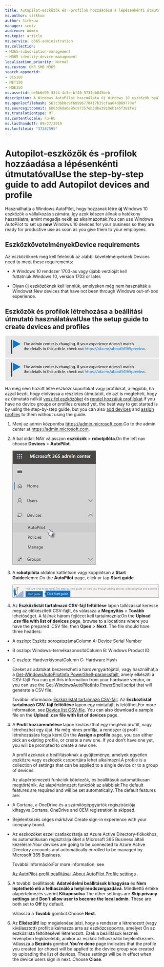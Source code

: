 ```yaml
---
title: Autopilot-eszközök és -profilok hozzáadása a lépésenkénti útmutatóval
ms.author: sirkkuw
author: Sirkkuw
manager: scotv
audience: Admin
ms.topic: article
ms.service: o365-administration
ms.collection:
- M365-subscription-management
- M365-identity-device-management
localization_priority: Normal
ms.custom: OKR_SMB_M365
search.appverid:
- BCS160
- MET150
- MOE150
ms.assetid: be5b6d90-3344-4c5e-bf40-5733eb845beb
description: A Windows AutoPilot használata új Windows 10 eszközök beállítására a vállalat számára.
ms.openlocfilehash: 563c3bbbc9f69996778417b35cfaa64d089770ef
ms.sourcegitcommit: 6003d6da0a85c97357eb3dba3918eb145f381fe1
ms.translationtype: MT
ms.contentlocale: hu-HU
ms.lasthandoff: 09/27/2019
ms.locfileid: "37287595"
---
```

# <a name="use-the-step-by-step-guide-to-add-autopilot-devices-and-profile"></a><span data-ttu-id="7f9ef-103">Autopilot-eszközök és -profilok hozzáadása a lépésenkénti útmutatóval</span><span class="sxs-lookup"><span data-stu-id="7f9ef-103">Use the step-by-step guide to add Autopilot devices and profile</span></span>

<span data-ttu-id="7f9ef-104">Használhatja a Windows AutoPilot, hogy hozzanak létre **új** Windows 10 eszközök a vállalkozás számára, így azok készen állnak a hatékony használatra, amint megadja nekik az alkalmazottak.</span><span class="sxs-lookup"><span data-stu-id="7f9ef-104">You can use Windows AutoPilot to set up **new** Windows 10 devices for your business so they are ready for productive use as soon as you give them to your employees.</span></span>
  
## <a name="device-requirements"></a><span data-ttu-id="7f9ef-105">Eszközkövetelmények</span><span class="sxs-lookup"><span data-stu-id="7f9ef-105">Device requirements</span></span>

<span data-ttu-id="7f9ef-106">Az eszközöknek meg kell felelniük az alábbi követelményeknek:</span><span class="sxs-lookup"><span data-stu-id="7f9ef-106">Devices need to meet these requirements:</span></span>
  
- <span data-ttu-id="7f9ef-107">A Windows 10 rendszer 1703-as vagy újabb verzióját kell futtatniuk.</span><span class="sxs-lookup"><span data-stu-id="7f9ef-107">Windows 10, version 1703 or later.</span></span>
    
- <span data-ttu-id="7f9ef-108">Olyan új eszközöknek kell lenniük, amelyeken még nem használták a Windowst.</span><span class="sxs-lookup"><span data-stu-id="7f9ef-108">New devices that have not been through Windows out-of-box experience.</span></span>
    
## <a name="use-the-setup-guide-to-create-devices-and-profiles"></a><span data-ttu-id="7f9ef-109">Eszközök és profilok létrehozása a beállítási útmutató használatával</span><span class="sxs-lookup"><span data-stu-id="7f9ef-109">Use the setup guide to create devices and profiles</span></span>

<span data-ttu-id="7f9ef-110">[![Label, hogy tudd, az admin központ változik, és találsz további részleteket a aka.ms/aboutM365preview.](media/m365admincenterchanging.png)](https://docs.microsoft.com/office365/admin/microsoft-365-admin-center-preview)</span><span class="sxs-lookup"><span data-stu-id="7f9ef-110">[![Label to let you know the admin center is changing and you can find more details at aka.ms/aboutM365preview.](media/m365admincenterchanging.png)](https://docs.microsoft.com/office365/admin/microsoft-365-admin-center-preview)</span></span>

<span data-ttu-id="7f9ef-111">Ha még nem hozott létre eszközcsoportokat vagy profilokat, a legjobb, ha azzal kezdi, hogy elolvassa a részletes útmutatót, de azt is megteheti, hogy az útmutató nélkül [vesz fel eszközöket](create-and-edit-autopilot-devices.md) és [rendel hozzájuk profilokat](create-and-edit-autopilot-profiles.md).</span><span class="sxs-lookup"><span data-stu-id="7f9ef-111">If you have no device groups or profiles created yet, the best way to get started is by using the step-by-step guide, but you can also [add devices](create-and-edit-autopilot-devices.md) and [assign profiles](create-and-edit-autopilot-profiles.md) to them without using the guide.</span></span> 
  
1. <span data-ttu-id="7f9ef-112">Menj az admin központba <a href="https://go.microsoft.com/fwlink/p/?linkid=837890" target="_blank">https://admin.microsoft.com</a>.</span><span class="sxs-lookup"><span data-stu-id="7f9ef-112">Go to the admin center at <a href="https://go.microsoft.com/fwlink/p/?linkid=837890" target="_blank">https://admin.microsoft.com</a>.</span></span>

2. <span data-ttu-id="7f9ef-113">A bal oldali NAV válasszon **eszközök** \> **robotpilóta**.</span><span class="sxs-lookup"><span data-stu-id="7f9ef-113">On the left nav choose **Devices** \> **AutoPilot**.</span></span>

    ![Az Admin Center válasszon eszközöket, majd robotpilóta.](media/AutoPilot.png)
  
2. <span data-ttu-id="7f9ef-115">A **robotpilóta** oldalon kattintson vagy koppintson a **Start Guide**elemre.</span><span class="sxs-lookup"><span data-stu-id="7f9ef-115">On the **AutoPilot** page, click or tap **Start guide**.</span></span>
    
    ![Click Start guide for step-by-step instructions for Autopilot.](media/31662655-d1e6-437d-87ea-c0dec5da56f7.png)
  
3. <span data-ttu-id="7f9ef-p101">Az **Eszközlistát tartalmazó CSV-fájl feltöltése** lapon tallózással keresse meg az előkészített CSV-fájlt, és válassza a **Megnyitás** \> **Tovább** lehetőséget. A fájlnak három fejlécet kell tartalmaznia:</span><span class="sxs-lookup"><span data-stu-id="7f9ef-p101">On the **Upload .csv file with list of devices** page, browse to a locations where you have the prepared .CSV file, then **Open** \> **Next**. The file should have three headers:</span></span>
    
  - <span data-ttu-id="7f9ef-119">A oszlop: Eszköz sorozatszáma</span><span class="sxs-lookup"><span data-stu-id="7f9ef-119">Column A: Device Serial Number</span></span>
    
  - <span data-ttu-id="7f9ef-120">B oszlop: Windows-termékazonosító</span><span class="sxs-lookup"><span data-stu-id="7f9ef-120">Column B: Windows Product ID</span></span>
    
  - <span data-ttu-id="7f9ef-121">C oszlop: Hardverkivonat</span><span class="sxs-lookup"><span data-stu-id="7f9ef-121">Column C: Hardware Hash</span></span>
    
    <span data-ttu-id="7f9ef-122">Ezeket az adatokat beszerezheti a hardvergyártójától, vagy használhatja a [Get-WindowsAutoPilotInfo PowerShell-parancsfájlt](https://www.powershellgallery.com/packages/Get-WindowsAutoPilotInfo), amely elkészíti a CSV-fájlt.</span><span class="sxs-lookup"><span data-stu-id="7f9ef-122">You can get this information from your hardware vendor, or you can use the [Get-WindowsAutoPilotInfo PowerShell script](https://www.powershellgallery.com/packages/Get-WindowsAutoPilotInfo) that will generate a CSV file.</span></span> 
    
    <span data-ttu-id="7f9ef-p102">További információ: [Eszközlistát tartalmazó CSV-fájl](https://support.office.com/article/932e3676-2491-49f0-9177-d893d2f5276e). Az **Eszközlistát tartalmazó CSV-fájl feltöltése** lapon egy mintafájlt is letölthet.</span><span class="sxs-lookup"><span data-stu-id="7f9ef-p102">For more information, see [Device list CSV-file](https://support.office.com/article/932e3676-2491-49f0-9177-d893d2f5276e). You can also download a sample file on the **Upload .csv file with list of devices** page.</span></span> 
    
4. <span data-ttu-id="7f9ef-p103">A **Profil hozzárendelése** lapon kiválaszthat egy meglévő profilt, vagy létrehozhat egy újat. Ha még nincs profilja, a rendszer új profil létrehozására fogja kérni.</span><span class="sxs-lookup"><span data-stu-id="7f9ef-p103">On the **Assign a profile** page, you can either pick an existing profile, or create a new one. If you don't have one yet, you will be prompted to create a new one.</span></span> 
    
    <span data-ttu-id="7f9ef-127">A profil azoknak a beállításoknak a gyűjteménye, amelyek egyetlen eszközre vagy eszközök csoportjára lehet alkalmazni.</span><span class="sxs-lookup"><span data-stu-id="7f9ef-127">A profile is a collection of settings that can be applied to a single device or to a group of devices.</span></span>
    
    <span data-ttu-id="7f9ef-p104">Az alapértelmezett funkciók kötelezők, és beállításuk automatikusan megtörténik. Az alapértelmezett funkciók az alábbiak:</span><span class="sxs-lookup"><span data-stu-id="7f9ef-p104">The default features are required and will be set automatically. The default features are:</span></span>
    
  - <span data-ttu-id="7f9ef-130">A Cortana, a OneDrive és a számítógépgyártók regisztrációja kihagyva.</span><span class="sxs-lookup"><span data-stu-id="7f9ef-130">Cortana, OneDrive and OEM registration is skipped.</span></span>
    
  - <span data-ttu-id="7f9ef-131">Bejelentkezés céges márkával.</span><span class="sxs-lookup"><span data-stu-id="7f9ef-131">Create sign-in experience with your company brand.</span></span>
    
  - <span data-ttu-id="7f9ef-132">Az eszközöket ezzel csatlakoztatja az Azure Active Directory-fiókokhoz, és automatikusan regisztrálja őket a Microsoft 365 Business általi kezelésre.</span><span class="sxs-lookup"><span data-stu-id="7f9ef-132">Your devices are going to be connected to Azure Active Directory accounts and automatically enrolled to be managed by Microsoft 365 Business.</span></span>
    
    <span data-ttu-id="7f9ef-133">További információ:</span><span class="sxs-lookup"><span data-stu-id="7f9ef-133">For more information, see</span></span>
    
    <span data-ttu-id="7f9ef-134">[Az AutoPilot-profil beállításai](autopilot-profile-settings.md) .</span><span class="sxs-lookup"><span data-stu-id="7f9ef-134">[About AutoPilot Profile settings](autopilot-profile-settings.md) .</span></span> 
    
5. <span data-ttu-id="7f9ef-135">A további beállítások: **Adatvédelmi beállítások kihagyása** és **Nem léptethető elő a felhasználó a helyi rendszergazdává**. Mindkettő értéke alapértelmezés szerint **Kikapcsolva**.</span><span class="sxs-lookup"><span data-stu-id="7f9ef-135">The other settings are **Skip privacy settings** and **Don't allow user to become the local admin**. These are both set to **Off** by default.</span></span> 
    
    <span data-ttu-id="7f9ef-136">Válassza a **Tovább** gombot.</span><span class="sxs-lookup"><span data-stu-id="7f9ef-136">Choose **Next**.</span></span>
    
6. <span data-ttu-id="7f9ef-p105">Az **Elkészült!** lap megjelenése jelzi, hogy a rendszer a létrehozott (vagy kiválasztott) profilt alkalmazza arra az eszközcsoportra, amelyet Ön az eszközlista feltöltésével létrehozott. Ezek a beállítások lesznek érvényben legközelebb, amikor az eszköz felhasználói bejelentkeznek. Válassza a **Bezárás** gombot.</span><span class="sxs-lookup"><span data-stu-id="7f9ef-p105">**You're done** page indicates that the profile you created (or chose) will be applied to the device group you created by uploading the list of devices. These settings will be in effect when the device users sign in next. Choose **Close**.</span></span>
    